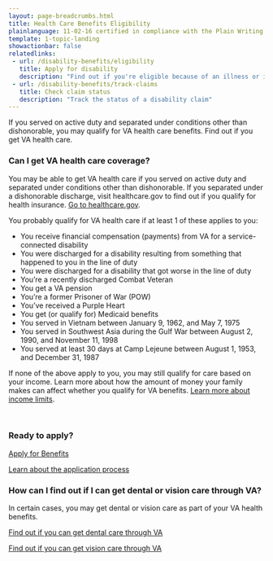 ```yaml
---
layout: page-breadcrumbs.html
title: Health Care Benefits Eligibility
plainlanguage: 11-02-16 certified in compliance with the Plain Writing Act
template: 1-topic-landing
showactionbar: false
relatedlinks:
 - url: /disability-benefits/eligibility
   title: Apply for disability
   description: "Find out if you're eligible because of an illness or injury that started—or got worse—while you were serving in the military"
 - url: /disability-benefits/track-claims
   title: Check claim status
   description: "Track the status of a disability claim"
---
```


If you served on active duty and separated under conditions other than dishonorable, you may qualify for VA health care benefits. Find out if you get VA health care. 

<div class="feature" markdown="1">

### Can I get VA health care coverage? 

You may be able to get VA health care if you served on active duty and separated under conditions other than dishonorable.
If you separated under a dishonorable discharge, visit healthcare.gov to find out if you qualify for health insurance. [Go to healthcare.gov](https://www.healthcare.gov/). 

You probably qualify for VA health care if at least 1 of these applies to you:
- You receive financial compensation (payments) from VA for a service-connected disability
- You were discharged for a disability resulting from something that happened to you in the line of duty
- You were discharged for a disability that got worse in the line of duty
- You’re a recently discharged Combat Veteran
- You get a VA pension
- You’re a former Prisoner of War (POW)
- You’ve received a Purple Heart
- You get (or qualify for) Medicaid benefits
- You served in Vietnam between January 9, 1962, and May 7, 1975
- You served in Southwest Asia during the Gulf War between August 2, 1990, and November 11, 1998
- You served at least 30 days at Camp Lejeune between August 1, 1953, and December 31, 1987

If none of the above apply to you, you may still qualify for care based on your income. Learn more about how the amount of money your family makes can affect whether you qualify for VA benefits. [Learn more about income limits](http://nationalincomelimits.vaftl.us/). 

</div>

<div markdown="0"><br></div>

### Ready to apply?

<a class="usa-button-primary va-button-primary" href="/healthcare/apply/application/introduction">Apply for Benefits</a>

[Learn about the application process](/healthcare/apply/)


### How can I find out if I can get dental or vision care through VA?

In certain cases, you may get dental or vision care as part of your VA health benefits. 

[Find out if you can get dental care through VA](/healthcare)

[Find out if you can get vision care through VA](/healthcare)


<div markdown="0"><br></div>
